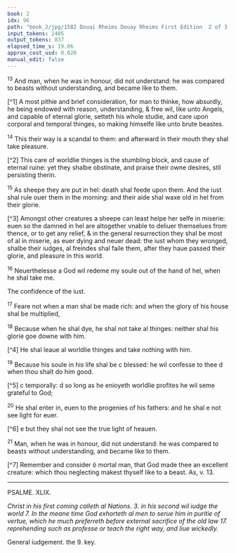```yaml
---
book: 2
idx: 96
path: "book_2/jpg/1582 Douai Rheims Douay Rheims First Edition  2 of 3 1610 Old Testament.pdf-96.jpg"
input_tokens: 2405
output_tokens: 837
elapsed_time_s: 19.06
approx_cost_usd: 0.020
manual_edit: false
---
```

<sup>13</sup> And man, when he was in honour, did not understand: he was compared to beasts without understanding, and became like to them.

[^1] A most pithie and brief consideration, for man to thinke, how absurdly, he being endowed with reason, understanding, & free wil, like unto Angels, and capable of eternal glorie, setteth his whole studie, and care upon corporal and temporal thinges, so making himselfe like unto brute beastes.

<sup>14</sup> This their way is a scandal to them: and afterward in their mouth they shal take pleasure.

[^2] This care of worldlie thinges is the stumbling block, and cause of eternal ruine: yet they shalbe obstinate, and praise their owne desires, stil persisting therin.

<sup>15</sup> As sheepe they are put in hel: death shal feede upon them. And the iust shal rule ouer them in the morning: and their aide shal waxe old in hel from their glorie.

[^3] Amongst other creatures a sheepe can least helpe her selfe in miserie: euen so the damned in hel are altogether vnable to deliuer themselues from thence, or to get any relief, & in the general resurrection they shal be most of al in miserie, as euer dying and neuer dead: the iust whom they wronged, shalbe their iudges, al freindes shal faile them, after they haue passed their glorie, and pleasure in this world.

<sup>16</sup> Neuerthelesse a God wil redeme my soule out of the hand of hel, when he shal take me.

<aside>The confidence of the iust.</aside>

<sup>17</sup> Feare not when a man shal be made rich: and when the glory of his house shal be multiplied,

<sup>18</sup> Because when he shal dye, he shal not take al thinges: neither shal his glorie goe downe with him.

[^4] He shal leaue al worldlie thinges and take nothing with him.

<sup>19</sup> Because his soule in his life shal be c blessed: he wil confesse to thee d when thou shalt do him good.

[^5] c temporally: d so long as he enioyeth worldlie profites he wil seme grateful to God;

<sup>20</sup> He shal enter in, euen to the progenies of his fathers: and he shal e not see light for euer.

[^6] e but they shal not see the true light of heauen.

<sup>21</sup> Man, when he was in honour, did not understand: he was compared to beasts without understanding, and became like to them.

[^7] Remember and consider ô mortal man, that God made thee an excellent creature: which thou neglecting makest thyself like to a beast. As, v. 13.

---

PSALME. XLIX.

*Christ in his first coming calleth al Nations. 3. in his second wil iudge the world 7. In the meane time God exhorteth al men to serue him in puritie of vertue, which he much preferreth before external sacrifice of the old law 17. reprehending such as professe or teach the right way, and liue wickedly.*

<aside>General iudgement. the 9. key.</aside>